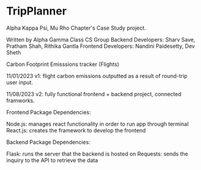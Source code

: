 # TripPlanner

Alpha Kappa Psi, Mu Rho Chapter's Case Study project.

Written by Alpha Gamma Class CS Group
  Backend Developers: Sharv Save, Pratham Shah, Rithika Gantla
  Frontend Developers: Nandini Paidesetty, Dev Sheth

Carbon Footprint Emisssions tracker (Flights)

11/01/2023
v1: flight carbon emissions outputted as a result of round-trip user input.

11/08/2023
v2: fully functional frontend + backend project, connected framworks.


Frontend Package Dependencies: 

  Node.js: manages react functionality in order to run app through terminal
  React.js: creates the framework to develop the frontend

Backend Package Dependencies:

  Flask: runs the server that the backend is hosted on
  Requests: sends the inquiry to the API to retrieve the data
  
